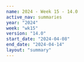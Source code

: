 ```yaml
---
name: 2024 - Week 15 - 14.0
active_nav: summaries
year: "2024"
week: "wk15"
version: "14.0"
start_date: "2024-04-08"
end_date: "2024-04-14"
layout: "summary"
---
```

